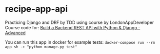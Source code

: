 # recipe-app-api
Practicing Django and DRF by TDD
using course by LondonAppDeveloper
Course code for: [Build a Backend REST API with Python &amp; Django - Advanced](https://londonapp.dev/c2)

You can run this app in docker for example tests:
`docker-compose run --rm app sh -c "python manage.py test"`
